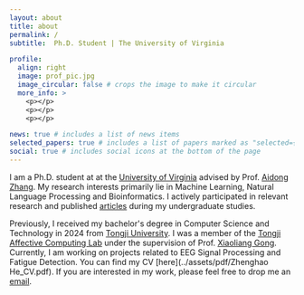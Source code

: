 ```yaml
---
layout: about
title: about
permalink: /
subtitle:  Ph.D. Student | The University of Virginia

profile:
  align: right
  image: prof_pic.jpg
  image_circular: false # crops the image to make it circular
  more_info: >
    <p></p>
    <p></p>
    <p></p>

news: true # includes a list of news items
selected_papers: true # includes a list of papers marked as "selected={true}"
social: true # includes social icons at the bottom of the page
---
```


I am a Ph.D. student at at the [University of Virginia](https://www.virginia.edu/) advised by Prof. [Aidong Zhang](https://www.cs.virginia.edu/~az9eg/website/home.html). My research interests primarily lie in Machine Learning, Natural Language Processing and Bioinformatics. I actively participated in relevant research and published [articles](https://scholar.google.com/citations?user=lLCtLikAAAAJ&hl=en) during my undergraduate studies.

Previously, I received my bachelor's degree in Computer Science and Technology in 2024 from [Tongji University](https://en.tongji.edu.cn/p/#/). I was a member of the [Tongji Affective Computing Lab](https://github.com/TJ-ACLAB) under the supervision of Prof. [Xiaoliang Gong](https://see.tongji.edu.cn/info/1385/10780.htm). Currently, I am working on projects related to EEG Signal Processing and Fatigue Detection. You can find my CV [here](../assets/pdf/Zhenghao He_CV.pdf). If you are interested in my work, please feel free to drop me an [email](mailto://wff7ad@virginia.edu).


